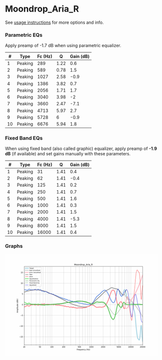 # Moondrop_Aria_R
See [usage instructions](https://github.com/jaakkopasanen/AutoEq#usage) for more options and info.

### Parametric EQs
Apply preamp of -1.7 dB when using parametric equalizer.

|   # | Type    |   Fc (Hz) |    Q |   Gain (dB) |
|-----|---------|-----------|------|-------------|
|   1 | Peaking |       289 | 1.22 |         0.6 |
|   2 | Peaking |       589 | 0.78 |         1.5 |
|   3 | Peaking |      1027 | 2.58 |        -0.9 |
|   4 | Peaking |      1386 | 3.82 |         0.7 |
|   5 | Peaking |      2056 | 1.71 |         1.7 |
|   6 | Peaking |      3040 | 3.98 |        -2   |
|   7 | Peaking |      3660 | 2.47 |        -7.1 |
|   8 | Peaking |      4713 | 5.97 |         2.7 |
|   9 | Peaking |      5728 | 6    |        -0.9 |
|  10 | Peaking |      6676 | 5.94 |         1.8 |

### Fixed Band EQs
When using fixed band (also called graphic) equalizer, apply preamp of **-1.9 dB** (if available) and set gains manually with these parameters.

|   # | Type    |   Fc (Hz) |    Q |   Gain (dB) |
|-----|---------|-----------|------|-------------|
|   1 | Peaking |        31 | 1.41 |         0.4 |
|   2 | Peaking |        62 | 1.41 |        -0.4 |
|   3 | Peaking |       125 | 1.41 |         0.2 |
|   4 | Peaking |       250 | 1.41 |         0.7 |
|   5 | Peaking |       500 | 1.41 |         1.6 |
|   6 | Peaking |      1000 | 1.41 |         0.3 |
|   7 | Peaking |      2000 | 1.41 |         1.5 |
|   8 | Peaking |      4000 | 1.41 |        -5.3 |
|   9 | Peaking |      8000 | 1.41 |         1.5 |
|  10 | Peaking |     16000 | 1.41 |         0.4 |

### Graphs
![](./Moondrop_Aria_R.png)
